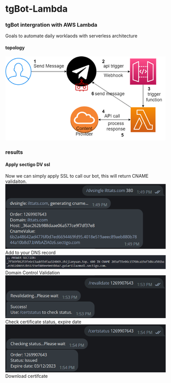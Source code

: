 # tgBot-Lambda
### tgBot intergration with AWS Lambda
Goals to automate daily worklaods with serverless architecture
#### topology
![alt text](https://github.com/polo871209/tgBot-Lambda/blob/main/images/topology.png?raw=true)
### results
#### Apply sectigo DV ssl
Now we can simply apply SSL to call our bot, this will return CNAME validaiton.
![alt text](https://github.com/polo871209/tgBot-Lambda/blob/main/images/applyssl.png?raw=true)
Add to your DNS record
![alt text](https://github.com/polo871209/tgBot-Lambda/blob/main/images/dig.png?raw=true)
Domain Control Validation
![alt text](https://github.com/polo871209/tgBot-Lambda/blob/main/images/revalidate.png?raw=true)
Check certificate status, expire date
![alt text](https://github.com/polo871209/tgBot-Lambda/blob/main/images/certstatus.png?raw=true)
Download certifcate
